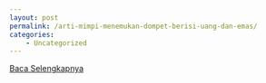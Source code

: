 ```yaml
---
layout: post
permalink: /arti-mimpi-menemukan-dompet-berisi-uang-dan-emas/
categories:
    - Uncategorized
---
```


[Baca Selengkapnya](/08)